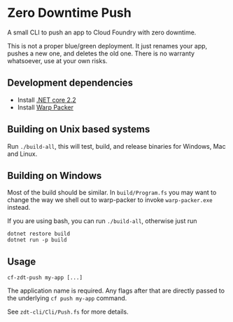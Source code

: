# Zero Downtime Push

A small CLI to push an app to Cloud Foundry with zero downtime.

This is not a proper blue/green deployment. It just renames your app, pushes a new one, and deletes the old one.
There is no warranty whatsoever, use at your own risks.

## Development dependencies

 * Install [.NET core 2.2](https://dotnet.github.io/)
 * Install [Warp Packer](https://github.com/dgiagio/warp)

## Building on Unix based systems

Run `./build-all`, this will test, build, and release binaries for Windows, Mac and Linux.

## Building on Windows

Most of the build should be similar. In `build/Program.fs` you may want to change the way
we shell out to warp-packer to invoke `warp-packer.exe` instead.

If you are using bash, you can run `./build-all`, otherwise just run

```
dotnet restore build
dotnet run -p build
```

## Usage

```
cf-zdt-push my-app [...]
```

The application name is required.
Any flags after that are directly passed to the underlying `cf push my-app` command.

See `zdt-cli/Cli/Push.fs` for more details.
